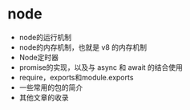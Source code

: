 # node
 
- node的运行机制
- node的内存机制，也就是 v8 的内存机制
- Node定时器
- promise的实现，以及与 async 和 await 的结合使用
- require，exports和module.exports
- 一些常用的包的简介
- 其他文章的收录
